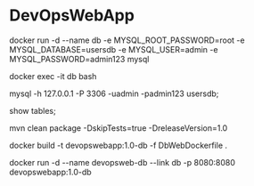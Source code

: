 # DevOpsWebApp


docker run -d --name db -e MYSQL_ROOT_PASSWORD=root -e MYSQL_DATABASE=usersdb -e MYSQL_USER=admin -e MYSQL_PASSWORD=admin123 mysql

docker exec -it db bash

mysql -h 127.0.0.1 -P 3306 -uadmin -padmin123 usersdb;

show tables;

mvn clean package -DskipTests=true -DreleaseVersion=1.0

docker build -t devopswebapp:1.0-db -f DbWebDockerfile .

docker run -d --name devopsweb-db --link db -p 8080:8080 devopswebapp:1.0-db
